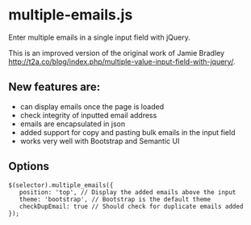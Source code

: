 multiple-emails.js
==================

Enter multiple emails in a single input field with jQuery.

This is an improved version of the original work of Jamie Bradley http://t2a.co/blog/index.php/multiple-value-input-field-with-jquery/.

## New features are:
- can display emails once the page is loaded
- check integrity of inputted email address
- emails are encapsulated in json
- added support for copy and pasting bulk emails in the input field
- works very well with Bootstrap and Semantic UI

## Options

	$(selector).multiple_emails({
	   position: 'top', // Display the added emails above the input
	   theme: 'bootstrap', // Bootstrap is the default theme
	   checkDupEmail: true // Should check for duplicate emails added
	});